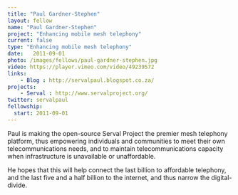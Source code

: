 ```yaml
---
title: "Paul Gardner-Stephen"
layout: fellow
name: "Paul Gardner-Stephen"
project: "Enhancing mobile mesh telephony"
current: false
type: "Enhancing mobile mesh telephony"
date:   2011-09-01
photo: /images/fellows/paul-gardner-stephen.jpg
video: https://player.vimeo.com/video/49239572
links:
    - Blog : http://servalpaul.blogspot.co.za/
projects:
    - Serval : http://www.servalproject.org/
twitter: servalpaul
fellowship:
  start: 2011-09-01
---
```

Paul is making the open-source Serval Project the premier mesh telephony platform, thus empowering individuals and communities to meet their own telecommunications needs, and to maintain telecommunications capacity when infrastructure is unavailable or unaffordable.

He hopes that this will help connect the last billion to affordable telephony, and the last five and a half billion to the internet, and thus narrow the digital-divide.
